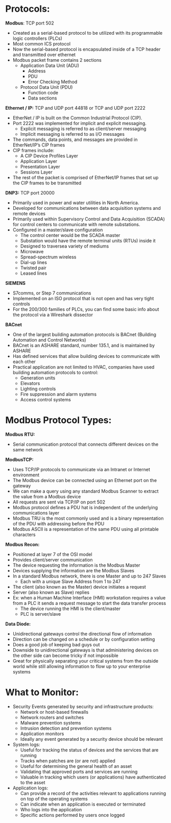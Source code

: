 
# **Protocols:**

**Modbus**: TCP port 502

-   Created as a serial-based protocol to be utilized with its programmable logic controllers (PLCs)
-   Most common ICS protocol
-   Now the serial-based protocol is encapsulated inside of a TCP header and transmitted over ethernet
-   Modbus packet frame contains 2 sections
    -   Application Data Unit (ADU)
        -   Address
        -   PDU
        -   Error Checking Method
    -   Protocol Data Unit (PDU)
        -   Function code
        -   Data sections

**Ethernet / IP:** TCP and UDP port 44818 or TCP and UDP port 2222

-   EtherNet / IP is built on the Common Industrial Protocol (CIP).
-   Port 2222 was implemented for implicit and explicit messaging.
    -   Explicit messaging is referred to as client/server messaging
    -   Implicit messaging is referred to as I/O messages
-   The commands, data points, and messages are provided in EtherNet/IP’s CIP frames
-   CIP frames include:
    -   A CIP Device Profiles Layer
    -   Application Layer
    -   Presentation Layer
    -   Sessions Layer
-   The rest of the packet is comprised of EtherNet/IP frames that set up the CIP frames to be transmitted

**DNP3:** TCP port 20000

-   Primarily used in power and water utilities in North America.
-   Developed for communications between data acquisition systems and remote devices
-   Primarily used within Supervisory Control and Data Acquisition (SCADA) for control centers to communicate with remote substations.
-   Configured in a master/slave configuration
    -   The control center would be the SCADA master
    -   Substation would have the remote terminal units (RTUs) inside it
    -   Designed to traversea variety of mediums
    -   Microwave
    -   Spread-spectrum wireless
    -   Dial-up lines
    -   Twisted pair
    -   Leased lines

**SIEMENS**

-   S7comms, or Step 7 communications
-   Implemented on an ISO protocol that is not open and has very tight controls
-   For the 200/300 families of PLCs, you can find some basic info about the protocol via a Wireshark dissector

**BACnet**

-   One of the largest building automation protocols is BACnet (Building Automation and Control Networks)
-   BACnet is an ASHARE standard, number 135.1, and is maintained by ASHARE
-   Has defined services that allow building devices to communicate with each other
-   Practical application are not limited to HVAC, companies have used building automation protocols to control:
    -   Generation units
    -   Elevators
    -   Lighting controls
    -   Fire suppression and alarm systems
    -   Access control systems

# **Modbus Protocol Types:**

**Modbus RTU:**

-   Serial communication protocol that connects different devices on the same network

**ModbusTCP:**

-   Uses TCP/IP protocols to communicate via an Intranet or Internet environment
-   The Modbus device can be connected using an Ethernet port on the gateway
-   We can make a query using any standard Modbus Scanner to extract the value from a Modbus device
-   All requests are sent via TCP/IP on port 502
-   Modbus protocol defines a PDU hat is independent of the underlying communications layer
-   Modbus TRU is the most commonly used and is a binary representation of the PDU with addressing before the PDU
-   Modbus ASCII is a representation of the same PDU using all printable characters

**Modbus Recon:**

-   Positioned at layer 7 of the OSI model
-   Provides client/server communication
-   The device requesting the information is the Modbus Master
-   Devices supplying the information are the Modbus Slaves
-   In a standard Modbus network, there is one Master and up to 247 Slaves
    -   Each with a unique Slave Address from 1 to 247
-   The client (also known as the Master) device initiates a request
-   Server (also known as Slave) replies
-   Ex: when a Human Machine Interface (HMI) workstation requires a value from a PLC it sends a request message to start the data transfer process
    -   The device running the HMI is the client/master
    -   PLC is server/slave

**Data Diode:**

-   Unidirectional gateways control the directional flow of information
-   Direction can be changed on a schedule or by configuration setting
-   Does a good job of keeping bad guys out
-   Downside to unidirectional gateways is that administering devices on the other side can become tricky if not impossible
-   Great for physically separating your critical systems from the outside world while still allowing information to flow up to your enterprise systems

# **What to Monitor:**

-   Security Events generated by security and infrastructure products:
    -   Network or host-based firewalls
    -   Network routers and switches
    -   Malware prevention systems
    -   Intrusion detection and prevention systems
    -   Application monitors
    -   Ideally any event generated by a security device should be relevant
-   System logs:
    -   Useful for tracking the status of devices and the services that are running
    -   Tracks when patches are (or are not) applied
    -   Useful for determining the general health of an asset
    -   Validating that approved ports and services are running
    -   Valuable in tracking which users (or applications) have authenticated to the asset
-   Application logs:
    -   Can provide a record of the activities relevant to applications running on top of the operating systems
    -   Can indicate when an application is executed or terminated
    -   Who logs into the application
    -   Specific actions performed by users once logged
